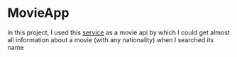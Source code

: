 # MovieApp

<p>In this project, I used this <a href="http://omdbapi.com">service</a> as a movie api by which I could get almost all information about a movie (with any nationality) when I searched its name</p>
